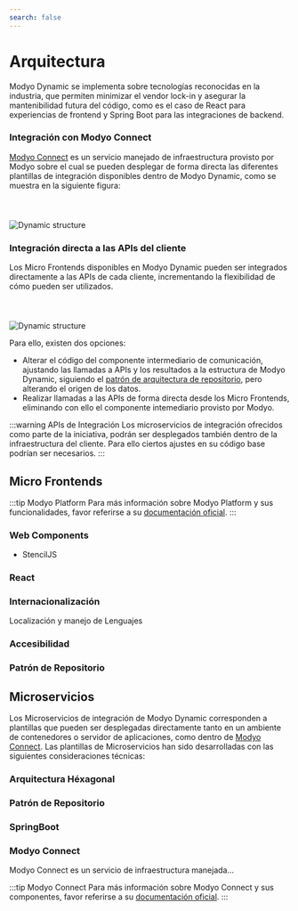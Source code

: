 ```yaml
---
search: false
---
```


# Arquitectura

Modyo Dynamic se implementa sobre tecnologías reconocidas en la industria, que permiten minimizar el vendor lock-in y asegurar la mantenibilidad futura del código, como es el caso de React para experiencias de frontend y Spring Boot para las integraciones de backend.


### Integración con Modyo Connect
[Modyo Connect](/es/connect) es un servicio manejado de infraestructura provisto por Modyo sobre el cual se pueden desplegar de forma directa las diferentes plantillas de integración disponibles dentro de Modyo Dynamic, como se muestra en la siguiente figura:

<img src="/assets/img/dynamic/dynamic_architecture.png" alt="Dynamic structure" style="margin-top: 40px; max-width: 700px;" />




### Integración directa a las APIs del cliente
Los Micro Frontends disponibles en Modyo Dynamic pueden ser integrados directamente a las APIs de cada cliente, incrementando la flexibilidad de cómo pueden ser utilizados.

<img src="/assets/img/dynamic/dynamic_architecture2.png" alt="Dynamic structure" style="margin-top: 40px; max-width: 700px;" />

Para ello, existen dos opciones:
- Alterar el código del componente intermediario de comunicación, ajustando las llamadas a APIs y los resultados a la estructura de Modyo Dynamic, siguiendo el [patrón de arquitectura de repositorio](https://martinfowler.com/eaaCatalog/repository.html), pero alterando el origen de los datos.
- Realizar llamadas a las APIs de forma directa desde los Micro Frontends, eliminando con ello el componente intemediario provisto por Modyo.


:::warning APIs de Integración
Los microservicios de integración ofrecidos como parte de la iniciativa, podrán ser desplegados también dentro de la infraestructura del cliente. Para ello ciertos ajustes en su código base podrían ser necesarios.
:::


## Micro Frontends

:::tip Modyo Platform
Para más información sobre Modyo Platform y sus funcionalidades, favor referirse a su [documentación oficial](/es/platform).
:::


### Web Components

- StencilJS

### React


### Internacionalización

Localización y manejo de Lenguajes

### Accesibilidad


### Patrón de Repositorio


## Microservicios
Los Microservicios de integración de Modyo Dynamic corresponden a plantillas que pueden ser desplegadas directamente tanto en un ambiente de contenedores o servidor de aplicaciones, como dentro de [Modyo Connect](/es/connect). Las plantillas de Microservicios han sido desarrolladas con las siguientes consideraciones técnicas:

### Arquitectura Héxagonal


### Patrón de Repositorio


### SpringBoot


### Modyo Connect
Modyo Connect es un servicio de infraestructura manejada...

:::tip Modyo Connect
Para más información sobre Modyo Connect y sus componentes, favor referirse a su [documentación oficial]("/es/connect").
:::